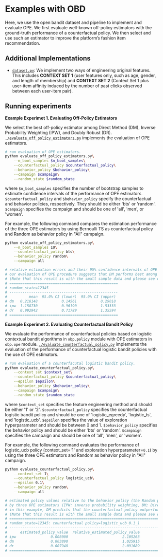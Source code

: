 # Examples with OBD
Here, we use the open bandit dataset and pipeline to implement and evaluate OPE.
We first evaluate well-known off-policy estimators with the ground-truth performance of a counterfactual policy.
We then select and use such an estimator to improve the platform’s fashion item recommendation.

## Additional Implementations

- [`dataset.py`](./dataset.py):
    We implement two ways of engineering original features.
    This includes **CONTEXT SET 1** (user features only, such as age, gender, and length of  membership) and **CONTEXT SET 2** (Context Set 1 plus user-item affinity induced by the number of past clicks observed between each user-item pair).

## Running experiments

**Example Experimet 1. Evaluating Off-Policy Estimators**

We select the best off-policy estimator among Direct Method (DM), Inverse Probability Weighting (IPW), and Doubly Robust (DR).
[`./evaluate_off_policy_estimators.py`](./evaluate_off_policy_estimators.py) implements the evaluation of OPE estimators.

```bash
# run evaluation of OPE estimators.
python evaluate_off_policy_estimators.py\
    --n_boot_samples $n_boot_samples\
    --counterfactual_policy $counterfactual_policy\
    --behavior_policy $behavior_policy\
    --campaign $campaign\
    --random_state $random_state
```
where `$n_boot_samples` specifies the number of bootstrap samples to estimate confidence intervals of the performance of OPE estimators.
`$counterfactual_policy` and `$behavior_policy` specify the counterfactual and behavior policies, respectively.
They should be either 'bts' or 'random'.
`$campaign` specifies the campaign and should be one of 'all', 'men', or 'women'.

For example, the following command compares the estimation performance of the three OPE estimators by using Bernoulli TS as counterfactual policy and Random as behavior policy in "All" campaign.

```bash
python evaluate_off_policy_estimators.py\
    --n_boot_samples 10\
    --counterfactual_policy bts\
    --behavior_policy random\
    --campaign all

# relative estimation errors and their 95% confidence intervals of OPE estimators.
# our evaluation of OPE procedure suggests that DM performs best among the three OPE estimators because DM has low variance property.
# (Note that this result is with the small sample data and please see our paper for the results with the full size data)
# ==================================================
# random_state=12345
# --------------------------------------------------
#          mean  95.0% CI (lower)  95.0% CI (upper)
# dm   0.218148           0.14561           0.29018
# ipw  1.158730           0.96190           1.53333
# dr   0.992942           0.71789           1.35594
# ==================================================
```


**Example Experimet 2. Evaluating Counterfactual Bandit Policy**

We evaluate the performance of counterfactual policies based on logistic contextual bandit algorithms in `obp.policy` module with OPE estimators in `obp.ope` module.
[`./evaluate_counterfactual_policy.py`](./evaluate_counterfactual_policy.py) implements the evaluation of the performance of counterfactual logistic bandit policies with the use of OPE estimators.

```bash
# run evaluation of a counterfacutal logistic bandit policy.
python evaluate_counterfactual_policy.py\
    --context_set $context_set\
    --counterfactual_policy $counterfactual_policy\
    --epsilon $epsilon\
    --behavior_policy $behavior_policy\
    --campaign $campaign\
    --random_state $random_state
```
where `$context_set` specifies the feature engineering method and should be either '1' or '2'.
`$counterfactual_policy` specifies the counterfactual logistic bandit policy and should be one of 'logistic_egreedy', 'logistic_ts', and 'logistic_ucb'.
`$epsilon` specifies the value of exploration hyperparameter and should be between 0 and 1.
`$behavior_policy` specifies the behavior policy and should be either 'bts' or 'random'.
`$campaign` specifies the campaign and should be one of 'all', 'men', or 'women'.


For example, the following command evaluates the performance of logistic_ucb policy (context_set='1' and exploration hyperparameter=`0.1`) by using the three OPE estimators and Random as behavior policy in "All" campaign.

```bash
python evaluate_counterfactual_policy.py\
    --context_set 1\
    --counterfactual_policy logistic_ucb\
    --epsilon 0.1\
    --behavior_policy random\
    --campaign all

# estimated policy values relative to the behavior policy (the Random policy) of a counterfactual policy (logistic UCB with Context Set 1)
# by three OPE estimators (IPW: inverse probability weighting, DM; Direct Method, DR; Doubly Robust)
# in this example, DM predicts that the counterfactual policy outperforms the behavior policy by about 2.59%
# (Note that this result is with the small sample data and please see our paper for the results with the full size data)
# ======================================================================
# random_state=12345: counterfactual policy=logistic_ucb_0.1_1
# ----------------------------------------------------------------------
#      estimated_policy_value  relative_estimated_policy_value
# ipw                0.008000                         2.105263
# dm                 0.003898                         1.025915
# dr                 0.007948                         2.091689
# ======================================================================
```

